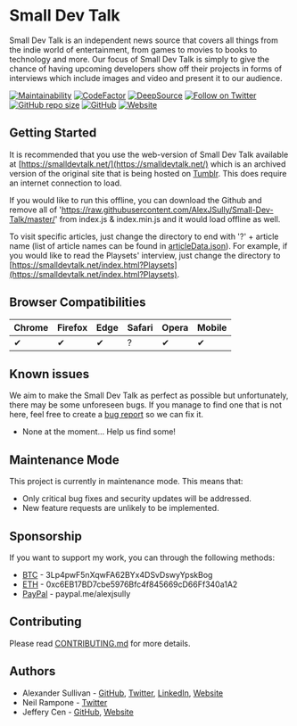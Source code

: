 # Small Dev Talk

Small Dev Talk is an independent news source that covers all things from the indie world of entertainment, from games to movies to books to technology and more. Our focus of Small Dev Talk is simply to give the chance of having upcoming developers show off their projects in forms of interviews which include images and video and present it to our audience.

[![Maintainability](https://api.codeclimate.com/v1/badges/ed11eb461733c807d580/maintainability)](https://codeclimate.com/github/AlexJSully/Small-Dev-Talk/maintainability)
[![CodeFactor](https://www.codefactor.io/repository/github/AlexJSully/small-dev-talk/badge)](https://www.codefactor.io/repository/github/AlexJSully/small-dev-talk)
[![DeepSource](https://deepsource.io/gh/AlexJSully/Small-Dev-Talk.svg/?label=active+issues&show_trend=true&token=XwOjH3ktxwG4kKUkE0GZK0_p)](https://deepsource.io/gh/AlexJSully/Small-Dev-Talk/?ref=repository-badge)
[![Follow on Twitter](https://img.shields.io/twitter/follow/smalldevtalk?style=social)](https://twitter.com/smalldevtalk)
[![GitHub repo size](https://img.shields.io/github/repo-size/AlexJSully/Small-Dev-Talk)](https://github.com/AlexJSully/Small-Dev-Talk)
[![GitHub](https://img.shields.io/github/license/AlexJSully/Small-Dev-Talk)](https://github.com/AlexJSully/Small-Dev-Talk)
[![Website](https://img.shields.io/website?url=https%3A%2F%2Fsmalldevtalk.net%2F)](https://smalldevtalk.net/)

## Getting Started

It is recommended that you use the web-version of Small Dev Talk available at [https://smalldevtalk.net/](https://smalldevtalk.net/) which is an archived version of the original site that is being hosted on [Tumblr](https://smalldevtalk.tumblr.com/). This does require an internet connection to load.

If you would like to run this offline, you can download the Github and remove all of 'https://raw.githubusercontent.com/AlexJSully/Small-Dev-Talk/master/' from index.js & index.min.js and it would load offline as well.

To visit specific articles, just change the directory to end with '?' + article name (list of article names can be found in [articleData.json](src\articleArchive\articleData.json)). For example, if you would like to read the Playsets' interview, just change the directory to [https://smalldevtalk.net/index.html?Playsets](https://smalldevtalk.net/index.html?Playsets).

## Browser Compatibilities

| Chrome | Firefox | Edge | Safari | Opera | Mobile |
| ------ | ------- | ---- | ------ | ----- | ------ |
| ✔     | ✔      | ✔   | ?      | ✔    | ✔     |

## Known issues

We aim to make the Small Dev Talk as perfect as possible but unfortunately, there may be some unforeseen bugs. If you manage to find one that is not here, feel free to create a [bug report](https://github.com/AlexJSully/Small-Dev-Talk/issues/new?template=bug_report.md) so we can fix it.

-   None at the moment... Help us find some!

## Maintenance Mode

This project is currently in maintenance mode. This means that:

*   Only critical bug fixes and security updates will be addressed.
*   New feature requests are unlikely to be implemented.

## Sponsorship

If you want to support my work, you can through the following methods:

-   [BTC](3Lp4pwF5nXqwFA62BYx4DSvDswyYpskBog) - 3Lp4pwF5nXqwFA62BYx4DSvDswyYpskBog
-   [ETH](0xc6EB17BD7cbe5976Bfc4f845669cD66Ff340a1A2) - 0xc6EB17BD7cbe5976Bfc4f845669cD66Ff340a1A2
-   [PayPal](https://paypal.me/alexjsully) - paypal.me/alexjsully

## Contributing

Please read [CONTRIBUTING.md](CONTRIBUTING.md) for more details.

## Authors

-   Alexander Sullivan - [GitHub](https://github.com/AlexJSully), [Twitter](https://twitter.com/alexjsully), [LinkedIn](https://www.linkedin.com/in/alexanderjsullivan/), [Website](https://alexjsully.me/)
-   Neil Rampone - [Twitter](https://twitter.com/BaphometGMG)
-   Jeffery Cen - [GitHub](https://github.com/JCatt), [Website](https://www.jefferycen.com)
